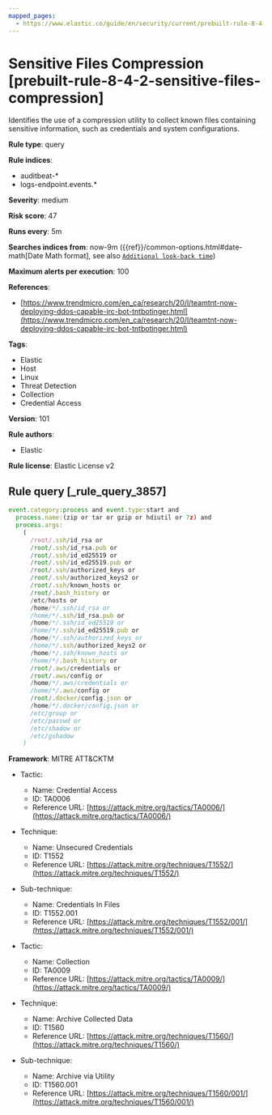 ```yaml
---
mapped_pages:
  - https://www.elastic.co/guide/en/security/current/prebuilt-rule-8-4-2-sensitive-files-compression.html
---
```


# Sensitive Files Compression [prebuilt-rule-8-4-2-sensitive-files-compression]

Identifies the use of a compression utility to collect known files containing sensitive information, such as credentials and system configurations.

**Rule type**: query

**Rule indices**:

* auditbeat-*
* logs-endpoint.events.*

**Severity**: medium

**Risk score**: 47

**Runs every**: 5m

**Searches indices from**: now-9m ({{ref}}/common-options.html#date-math[Date Math format], see also [`Additional look-back time`](docs-content://solutions/security/detect-and-alert/create-detection-rule.md#rule-schedule))

**Maximum alerts per execution**: 100

**References**:

* [https://www.trendmicro.com/en_ca/research/20/l/teamtnt-now-deploying-ddos-capable-irc-bot-tntbotinger.html](https://www.trendmicro.com/en_ca/research/20/l/teamtnt-now-deploying-ddos-capable-irc-bot-tntbotinger.html)

**Tags**:

* Elastic
* Host
* Linux
* Threat Detection
* Collection
* Credential Access

**Version**: 101

**Rule authors**:

* Elastic

**Rule license**: Elastic License v2

## Rule query [_rule_query_3857]

```js
event.category:process and event.type:start and
  process.name:(zip or tar or gzip or hdiutil or 7z) and
  process.args:
    (
      /root/.ssh/id_rsa or
      /root/.ssh/id_rsa.pub or
      /root/.ssh/id_ed25519 or
      /root/.ssh/id_ed25519.pub or
      /root/.ssh/authorized_keys or
      /root/.ssh/authorized_keys2 or
      /root/.ssh/known_hosts or
      /root/.bash_history or
      /etc/hosts or
      /home/*/.ssh/id_rsa or
      /home/*/.ssh/id_rsa.pub or
      /home/*/.ssh/id_ed25519 or
      /home/*/.ssh/id_ed25519.pub or
      /home/*/.ssh/authorized_keys or
      /home/*/.ssh/authorized_keys2 or
      /home/*/.ssh/known_hosts or
      /home/*/.bash_history or
      /root/.aws/credentials or
      /root/.aws/config or
      /home/*/.aws/credentials or
      /home/*/.aws/config or
      /root/.docker/config.json or
      /home/*/.docker/config.json or
      /etc/group or
      /etc/passwd or
      /etc/shadow or
      /etc/gshadow
    )
```

**Framework**: MITRE ATT&CKTM

* Tactic:

    * Name: Credential Access
    * ID: TA0006
    * Reference URL: [https://attack.mitre.org/tactics/TA0006/](https://attack.mitre.org/tactics/TA0006/)

* Technique:

    * Name: Unsecured Credentials
    * ID: T1552
    * Reference URL: [https://attack.mitre.org/techniques/T1552/](https://attack.mitre.org/techniques/T1552/)

* Sub-technique:

    * Name: Credentials In Files
    * ID: T1552.001
    * Reference URL: [https://attack.mitre.org/techniques/T1552/001/](https://attack.mitre.org/techniques/T1552/001/)

* Tactic:

    * Name: Collection
    * ID: TA0009
    * Reference URL: [https://attack.mitre.org/tactics/TA0009/](https://attack.mitre.org/tactics/TA0009/)

* Technique:

    * Name: Archive Collected Data
    * ID: T1560
    * Reference URL: [https://attack.mitre.org/techniques/T1560/](https://attack.mitre.org/techniques/T1560/)

* Sub-technique:

    * Name: Archive via Utility
    * ID: T1560.001
    * Reference URL: [https://attack.mitre.org/techniques/T1560/001/](https://attack.mitre.org/techniques/T1560/001/)



